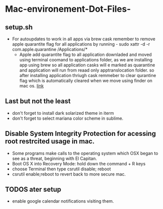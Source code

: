 # Mac-environement-Dot-Files-

## setup.sh
* For autoupdates to work in all apps via brew cask remember to remove apple quarantite flag for all applications by running -  sudo xattr -d -r com.apple.quarantine /Applications/*
	* Apple add quarantite flag to all application downladed and moved using terminal coomand to applications folder, as we are installing app using brew so all application casks will e marked as quarantine and application will run from reaad only apptranslocation folder. so after installing application thriugh cask remmeber to clear qurantine flag which is automatically cleared when we move using finder on mac os. [link](https://lapcatsoftware.com/articles/app-translocation.html)


## Last but not the least

* don't forget to install dark solarized theme in iterm
* don't forget to select mariana color scheme in sublime.

## Disable System Integrity Protection for acessing root restrcited usage in mac.

* Some programs make calls to the operating system which OSX began to see as a threat, beginning with El Capitan.
* Boot OS X into Recovery Mode: hold down the command + R keys
* choose Terminal then type csrutil disable; reboot
* csrutil enable;reboot to revert back to more secure mac.

## TODOS ater setup
* enable google calendar notifications visiting them.


